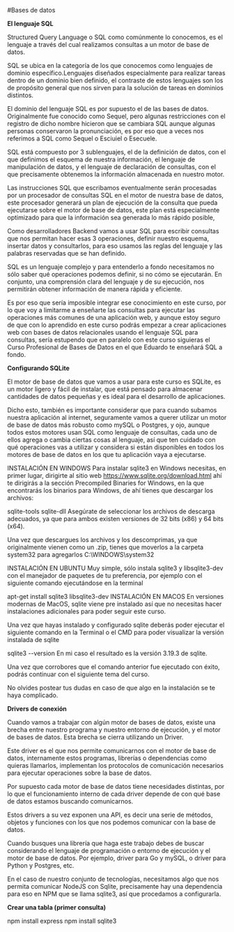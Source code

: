 #Bases de datos

**El lenguaje SQL**

Structured Query Language o SQL como comúnmente lo conocemos, es el lenguaje a través del cual realizamos consultas a un motor de base de datos.

SQL se ubica en la categoría de los que conocemos como lenguajes de dominio específico.Lenguajes diseñados especialmente para realizar tareas dentro de un dominio bien definido, el contraste de estos lenguajes son los de propósito general que nos sirven para la solución de tareas en dominios distintos.

El dominio del lenguaje SQL es por supuesto el de las bases de datos. Originalmente fue conocido como Sequel, pero algunas restricciones con el registro de dicho nombre hicieron que se cambiara SQL aunque algunas personas conservaron la pronunciación, es por eso que a veces nos referimos a SQL como Sequel o Esciuiel o Esecuele.

SQL está compuesto por 3 sublenguajes, el de la definición de datos, con el que definimos el esquema de nuestra información, el lenguaje de manipulación de datos, y el lenguaje de declaración de consultas, con el que precisamente obtenemos la información almacenada en nuestro motor.

Las instrucciones SQL que escribamos eventualmente serán procesadas por un procesador de consultas SQL en el motor de nuestra base de datos, este procesador generará un plan de ejecución de la consulta que pueda ejecutarse sobre el motor de base de datos, este plan está especialmente optimizado para que la información sea generada lo más rápido posible,

Como desarrolladores Backend vamos a usar SQL para escribir consultas que nos permitan hacer esas 3 operaciones, definir nuestro esquema, insertar datos y consultarlos, para eso usamos las reglas del lenguaje y las palabras reservadas que se han definido.

SQL es un lenguaje complejo y para entenderlo a fondo necesitamos no sólo saber qué operaciones podemos definir, si no cómo se ejecutarán. En conjunto, una comprensión clara del lenguaje y de su ejecución, nos permitirán obtener información de manera rápida y eficiente.

Es por eso que sería imposible integrar ese conocimiento en este curso, por lo que voy a limitarme a enseñarte las consultas para ejecutar las operaciones más comunes de una aplicación web, y aunque estoy seguro de que con lo aprendido en este curso podrás empezar a crear aplicaciones web con bases de datos relacionales usando el lenguaje SQL para consultas, sería estupendo que en paralelo con este curso siguieras el Curso Profesional de Bases de Datos en el que Eduardo te enseñará SQL a fondo.

**Configurando SQLite**

El motor de base de datos que vamos a usar para este curso es SQLite, es un motor ligero y fácil de instalar, que está pensado para almacenar cantidades de datos pequeñas y es ideal para el desarrollo de aplicaciones.

Dicho esto, también es importante considerar que para cuando subamos nuestra aplicación al internet, seguramente vamos a querer utilizar un motor de base de datos más robusto como mySQL o Postgres, y ojo, aunque todos estos motores usan SQL como lenguaje de consultas, cada uno de ellos agrega o cambia ciertas cosas al lenguaje, así que ten cuidado con qué operaciones vas a utilizar y considera si están disponibles en todos los motores de base de datos en los que tu aplicación vaya a ejecutarse.

INSTALACIÓN EN WINDOWS
Para instalar sqlite3 en Windows necesitas, en primer lugar, dirigirte al sitio web https://www.sqlite.org/download.html ahí te dirigirás a la sección Precompiled Binaries for Windows, en la que encontrarás los binarios para Windows, de ahí tienes que descargar los archivos:

sqlite-tools
sqlite-dll
Asegúrate de seleccionar los archivos de descarga adecuados, ya que para ambos existen versiones de 32 bits (x86) y 64 bits (x64).

Una vez que descargues los archivos y los descomprimas, ya que originalmente vienen como un .zip, tienes que moverlos a la carpeta system32 para agregarlos C:\WINDOWS\system32

INSTALACIÓN EN UBUNTU
Muy simple, sólo instala sqlite3 y libsqlite3-dev con el manejador de paquetes de tu preferencia, por ejemplo con el siguiente comando ejecutándose en la terminal

apt-get install sqlite3 libsqlite3-dev
INSTALACIÓN EN MACOS
En versiones modernas de MacOS, sqlite viene pre instalado así que no necesitas hacer instalaciones adicionales para poder seguir este curso.

Una vez que hayas instalado y configurado sqlite deberás poder ejecutar el siguiente comando en la Terminal o el CMD para poder visualizar la versión instalada de sqlite

sqlite3 --version
En mi caso el resultado es la versión 3.19.3 de sqlite.

Una vez que corrobores que el comando anterior fue ejecutado con éxito, podrás continuar con el siguiente tema del curso.

No olvides postear tus dudas en caso de que algo en la instalación se te haya complicado.

**Drivers de conexión**

Cuando vamos a trabajar con algún motor de bases de datos, existe una brecha entre nuestro programa y nuestro entorno de ejecución, y el motor de bases de datos. Esta brecha se cierra utilizando un Driver.

Este driver es el que nos permite comunicarnos con el motor de base de datos, internamente estos programas, librerías o dependencias como quieras llamarlos, implementan los protocolos de comunicación necesarios para ejecutar operaciones sobre la base de datos.

Por supuesto cada motor de base de datos tiene necesidades distintas, por lo que el funcionamiento interno de cada driver depende de con qué base de datos estamos buscando comunicarnos.

Estos drivers a su vez exponen una API, es decir una serie de métodos, objetos y funciones con los que nos podemos comunicar con la base de datos.

Cuando busques una librería que haga este trabajo debes de buscar considerando el lenguaje de programación o entorno de ejecución y el motor de base de datos. Por ejemplo, driver para Go y mySQL, o driver para Python y Postgres, etc.

En el caso de nuestro conjunto de tecnologías, necesitamos algo que nos permita comunicar NodeJS con Sqlite, precisamente hay una dependencia para eso en NPM que se llama sqlite3, así que procedamos a configurarla.

**Crear una tabla (primer consulta)**

npm install express
npm install sqlite3

